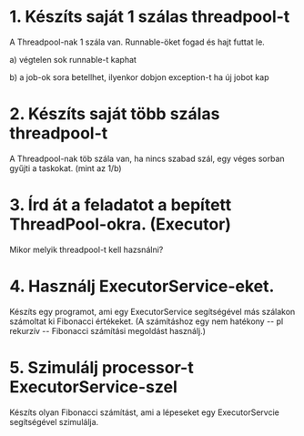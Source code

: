 # 1. Készíts saját 1 szálas threadpool-t

A Threadpool-nak 1 szála van. Runnable-öket fogad és hajt futtat le.

a) végtelen sok runnable-t kaphat

b) a job-ok sora betellhet, ilyenkor dobjon exception-t ha új jobot kap


# 2. Készíts saját több szálas threadpool-t

A Threadpool-nak töb szála van, ha nincs szabad szál, egy véges sorban gyűjti a taskokat. (mint az 1/b)

# 3. Írd át a feladatot a bepített ThreadPool-okra. (Executor)

Mikor melyik threadpool-t kell hazsnálni?

# 4. Használj ExecutorService-eket.

Készíts egy programot, ami egy ExecutorService segítségével más szálakon számoltat ki Fibonacci értékeket. 
(A számításhoz egy nem hatékony -- pl rekurzív -- Fibonacci számítási megoldást használj.)

# 5. Szimulálj processor-t ExecutorService-szel

Készíts olyan Fibonacci számítást, ami a lépeseket egy ExecutorServcie segítségével szimulálja.
